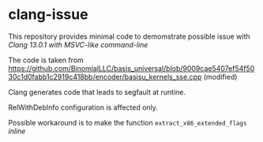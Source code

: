 # clang-issue

This repository provides minimal code to demomstrate possible issue with _Clang 13.0.1 with MSVC-like command-line_

The code is taken from https://github.com/BinomialLLC/basis_universal/blob/9009cae5407ef54f5030c1d0fabb1c2919c418bb/encoder/basisu_kernels_sse.cpp (modified)

Clang generates code that leads to segfault at runtine.

RelWithDebInfo configuration is affected only.

Possible workaround is to make the function `extract_x86_extended_flags` _inline_
